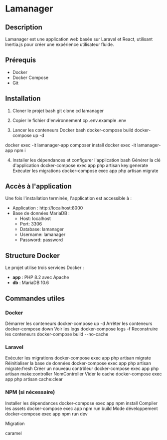 # Lamanager

## Description
Lamanager est une application web basée sur Laravel et React, utilisant Inertia.js pour créer une expérience utilisateur fluide.

## Prérequis
- Docker
- Docker Compose
- Git

## Installation

1. Cloner le projet
bash
git clone <url-du-repo>
cd lamanager

2. Copier le fichier d'environnement
cp .env.example .env

3. Lancer les conteneurs Docker
bash
docker-compose build
docker-compose up -d

docker exec -it lamanager-app composer install
docker exec -it lamanager-app npm i

4. Installer les dépendances et configurer l'application
bash
Générer la clé d'application
docker-compose exec app php artisan key:generate
Exécuter les migrations
docker-compose exec app php artisan migrate


## Accès à l'application
Une fois l'installation terminée, l'application est accessible à :
- Application : http://localhost:8000
- Base de données MariaDB :
  - Host: localhost
  - Port: 3306
  - Database: lamanager
  - Username: lamanager
  - Password: password

## Structure Docker
Le projet utilise trois services Docker :
- **app** : PHP 8.2 avec Apache
- **db** : MariaDB 10.6

## Commandes utiles

### Docker

Démarrer les conteneurs
docker-compose up -d
Arrêter les conteneurs
docker-compose down
Voir les logs
docker-compose logs -f
Reconstruire les conteneurs
docker-compose build --no-cache

### Laravel
Exécuter les migrations
docker-compose exec app php artisan migrate
Réinitialiser la base de données
docker-compose exec app php artisan migrate:fresh
Créer un nouveau contrôleur
docker-compose exec app php artisan make:controller NomController
Vider le cache
docker-compose exec app php artisan cache:clear


### NPM (si nécessaire)
Installer les dépendances
docker-compose exec app npm install
Compiler les assets
docker-compose exec app npm run build
Mode développement
docker-compose exec app npm run dev

Migration

caramel